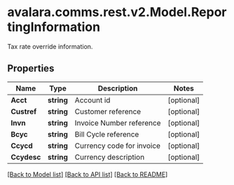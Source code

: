 # avalara.comms.rest.v2.Model.ReportingInformation
Tax rate override information.

## Properties

Name | Type | Description | Notes
------------ | ------------- | ------------- | -------------
**Acct** | **string** | Account id | [optional] 
**Custref** | **string** | Customer reference | [optional] 
**Invn** | **string** | Invoice Number reference | [optional] 
**Bcyc** | **string** | Bill Cycle reference | [optional] 
**Ccycd** | **string** | Currency code for invoice | [optional] 
**Ccydesc** | **string** | Currency description | [optional] 

[[Back to Model list]](../README.md#documentation-for-models) [[Back to API list]](../README.md#documentation-for-api-endpoints) [[Back to README]](../README.md)

